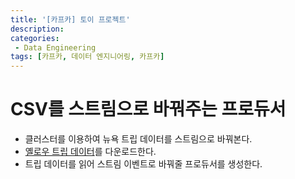 ```yaml
---
title: '[카프카] 토이 프로젝트'
description: 
categories:
 - Data Engineering
tags: [카프카, 데이터 엔지니어링, 카프카]
---
```


# CSV를 스트림으로 바꿔주는 프로듀서

- 클러스터를 이용하여 뉴욕 트립 데이터를 스트림으로 바꿔본다.
- [옐로우 트립 데이터](https://s3.amazonaws.com/nyc-tlc/trip+data/yellow_tripdata_2021-01.csv)를 다운로드한다.
- 트립 데이터를 읽어 스트림 이벤트로 바꿔줄 프로듀서를 생성한다.